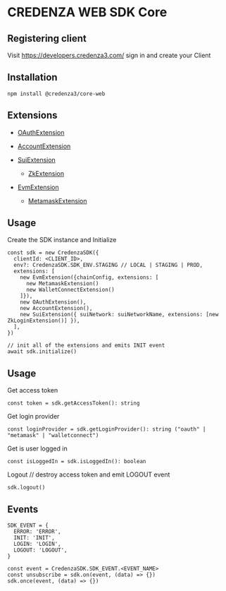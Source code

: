 # CREDENZA WEB SDK Core

## Registering client

Visit https://developers.credenza3.com/ sign in and create your Client

## Installation

```
npm install @credenza3/core-web
```

## Extensions

- [OAuthExtension](https://www.npmjs.com/package/@credenza3/core-web-oauth-ext)

- [AccountExtension](https://www.npmjs.com/package/@credenza3/core-web-account-ext)

- [SuiExtension](https://www.npmjs.com/package/@credenza3/core-web-sui-ext)

  - [ZkExtension](https://www.npmjs.com/package/@credenza3/core-web-sui-zklogin-ext)

- [EvmExtension](https://www.npmjs.com/package/@credenza3/core-web-evm-ext)

  - [MetamaskExtension](https://www.npmjs.com/package/@credenza3/core-web-evm-metamask-ext)

## Usage

Create the SDK instance and Initialize

```
const sdk = new CredenzaSDK({
  clientId: <CLIENT_ID>,
  env?: CredenzaSDK.SDK_ENV.STAGING // LOCAL | STAGING | PROD,
  extensions: [
    new EvmExtension({chainConfig, extensions: [
      new MetamaskExtension()
      new WalletConnectExtension()
    ]}),
    new OAuthExtension(),
    new AccountExtension(),
    new SuiExtension({ suiNetwork: suiNetworkName, extensions: [new ZkLoginExtension()] }),
  ],
})

// init all of the extensions and emits INIT event
await sdk.initialize()
```

## Usage

Get access token

```
const token = sdk.getAccessToken(): string
```

Get login provider

```
const loginProvider = sdk.getLoginProvider(): string ("oauth" | "metamask" | "walletconnect")
```

Get is user logged in

```
const isLoggedIn = sdk.isLoggedIn(): boolean
```

Logout // destroy access token and emit LOGOUT event

```
sdk.logout()
```

## Events

```
SDK_EVENT = {
  ERROR: 'ERROR',
  INIT: 'INIT',
  LOGIN: 'LOGIN',
  LOGOUT: 'LOGOUT',
}

const event = CredenzaSDK.SDK_EVENT.<EVENT_NAME>
const unsubscribe = sdk.on(event, (data) => {})
sdk.once(event, (data) => {})
```
